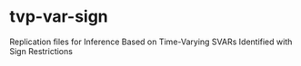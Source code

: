 # tvp-var-sign
Replication files for Inference Based on Time-Varying SVARs Identified with Sign Restrictions
